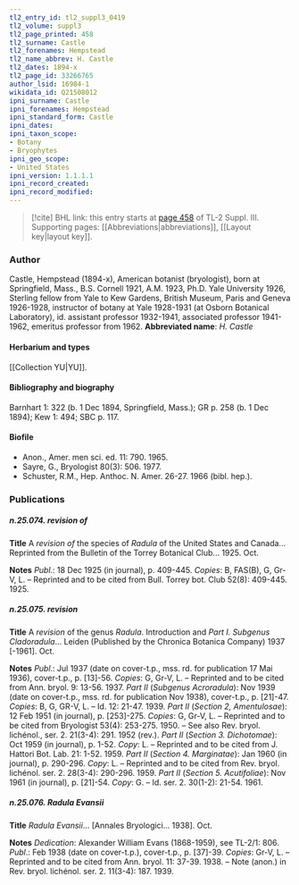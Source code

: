 ```yaml
---
tl2_entry_id: tl2_suppl3_0419
tl2_volume: suppl3
tl2_page_printed: 458
tl2_surname: Castle
tl2_forenames: Hempstead
tl2_name_abbrev: H. Castle
tl2_dates: 1894-x
tl2_page_id: 33266765
author_lsid: 16984-1
wikidata_id: Q21508012
ipni_surname: Castle
ipni_forenames: Hempstead
ipni_standard_form: Castle
ipni_dates: 
ipni_taxon_scope: 
- Botany
- Bryophytes
ipni_geo_scope: 
- United States
ipni_version: 1.1.1.1
ipni_record_created: 
ipni_record_modified:
---
```



> [!cite] BHL link: this entry starts at [page 458](https://www.biodiversitylibrary.org/page/33266765) of TL-2 Suppl. III.
> Supporting pages: [[Abbreviations|abbreviations]], [[Layout key|layout key]].

### Author

Castle, Hempstead (1894-x), American botanist (bryologist), born at Springfield, Mass., B.S. Cornell 1921, A.M. 1923, Ph.D. Yale University 1926, Sterling fellow from Yale to Kew Gardens, British Museum, Paris and Geneva 1926-1928, instructor of botany at Yale 1928-1931 (at Osborn Botanical Laboratory), id. assistant professor 1932-1941, associated professor 1941-1962, emeritus professor from 1962. 
**Abbreviated name**: *H. Castle*

#### Herbarium and types

[[Collection YU|YU]].

#### Bibliography and biography

Barnhart 1: 322 (b. 1 Dec 1894, Springfield, Mass.); GR p. 258 (b. 1 Dec 1894); Kew 1: 494; SBC p. 117.

#### Biofile

- Anon., Amer. men sci. ed. 11: 790. 1965.
- Sayre, G., Bryologist 80(3): 506. 1977.
- Schuster, R.M., Hep. Anthoc. N. Amer. 26-27. 1966 (bibl. hep.).

### Publications

##### n.25.074. revision of

**Title**
A *revision of* the species of *Radula* of the United States and Canada... Reprinted from the Bulletin of the Torrey Botanical Club... 1925. Oct.

**Notes**
*Publ*.: 18 Dec 1925 (in journal), p. 409-445. *Copies*: B, FAS(B), G, Gr-V, L. – Reprinted and to be cited from Bull. Torrey bot. Club 52(8): 409-445. 1925.

##### n.25.075. revision

**Title**
A *revision* of the genus *Radula*. Introduction and *Part I. Subgenus Cladoradula*... Leiden (Published by the Chronica Botanica Company) 1937 \[-1961\]. Oct.

**Notes**
*Publ*.: Jul 1937 (date on cover-t.p., mss. rd. for publication 17 Mai 1936), cover-t.p., p. \[13\]-56. *Copies*: G, Gr-V, L. – Reprinted and to be cited from Ann. bryol. 9: 13-56. 1937.
*Part II* (*Subgenus Acroradula*): Nov 1939 (date on cover-t.p., mss. rd. for publication Nov 1938), cover-t.p., p. \[21\]-47. *Copies*: B, G, GR-V, L. – Id. 12: 21-47. 1939.
*Part II* (*Section 2, Amentulosae*): 12 Feb 1951 (in journal), p. \[253\]-275. *Copies*: G, Gr-V, L. – Reprinted and to be cited from Bryologist 53(4): 253-275. 1950. – See also Rev. bryol. lichénol., ser. 2. 21(3-4): 291. 1952 (rev.).
*Part II* (*Section 3. Dichotomae*): Oct 1959 (in journal), p. 1-52. *Copy*: L. – Reprinted and to be cited from J. Hattori Bot. Lab. 21: 1-52. 1959.
*Part II* (*Section 4. Marginatae*): Jan 1960 (in journal), p. 290-296. *Copy*: L. – Reprinted and to be cited from Rev. bryol. lichénol. ser. 2. 28(3-4): 290-296. 1959.
*Part II* (*Section 5. Acutifoliae*): Nov 1961 (in journal), p. \[21\]-54. *Copy*: G. – Id. ser. 2. 30(1-2): 21-54. 1961.

##### n.25.076. Radula Evansii

**Title**
*Radula Evansii*... \[Annales Bryologici... 1938\]. Oct.

**Notes**
*Dedication*: Alexander William Evans (1868-1959), see TL-2/1: 806.
*Publ*.: Feb 1938 (date on cover-t.p.), cover-t.p., p. \[37\]-39. *Copies*: Gr-V, L. – Reprinted and to be cited from Ann. bryol. 11: 37-39. 1938. – Note (anon.) in Rev. bryol. lichénol. ser. 2. 11(3-4): 187. 1939.

